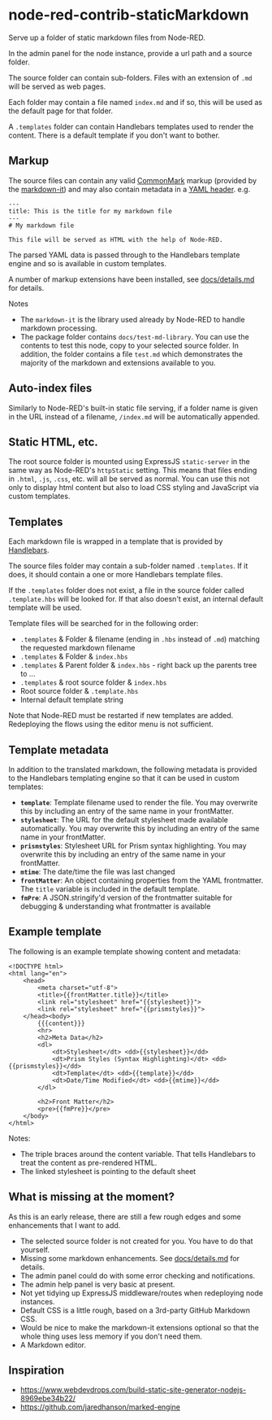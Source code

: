 # node-red-contrib-staticMarkdown

Serve up a folder of static markdown files from Node-RED.

In the admin panel for the node instance, provide a url path and a source folder.

The source folder can contain sub-folders. Files with an extension of `.md` will be served as web pages.

Each folder may contain a file named `index.md` and if so, this will be used as the default page for that folder.

A `.templates` folder can contain Handlebars templates used to render the content. There is a default template if you don't want to bother.

## Markup

The source files can contain any valid [CommonMark](https://commonmark.org/) markup (provided by the [markdown-it](https://github.com/markdown-it/markdown-it)) and may also contain metadata in a [YAML header](https://yaml.org/spec/1.2/spec.html#Preview). e.g.

```
---
title: This is the title for my markdown file
---
# My markdown file

This file will be served as HTML with the help of Node-RED.
```

The parsed YAML data is passed through to the Handlebars template engine and so is available in custom templates.

A number of markup extensions have been installed, see [docs/details.md](./docs/details.md) for details.

Notes

- The `markdown-it` is the library used already by Node-RED to handle markdown processing.
- The package folder contains `docs/test-md-library`. You can use the contents to test this node, copy to your selected source folder. In addition, the folder contains a file `test.md` which demonstrates the majority of the markdown and extensions available to you.

## Auto-index files

Similarly to Node-RED's built-in static file serving, if a folder name is given in the URL instead of a filename, `/index.md` will be automatically appended.

## Static HTML, etc.

The root source folder is mounted using ExpressJS `static-server` in the same way as Node-RED's `httpStatic` setting. This means that files ending in `.html`, `.js`, `.css`, etc. will all be served as normal. You can use this not only to display html content but also to load CSS styling and JavaScript via custom templates.

## Templates

Each markdown file is wrapped in a template that is provided by [Handlebars](https://github.com/wycats/handlebars.js).

The source files folder may contain a sub-folder named `.templates`. If it does, it should contain a one or more Handlebars template files.

If the `.templates` folder does not exist, a file in the source folder called `.template.hbs` will be looked for. If that also doesn't exist, an internal default template will be used.

Template files will be searched for in the following order:

- `.templates` & Folder & filename (ending in `.hbs` instead of `.md`) matching the requested markdown filename
- `.templates` & Folder & `index.hbs`
- `.templates` & Parent folder & `index.hbs` - right back up the parents tree to ...
- `.templates` & root source folder & `index.hbs`
- Root source folder & `.template.hbs`
- Internal default template string

Note that Node-RED must be restarted if new templates are added. Redeploying the flows using the editor menu is not sufficient.

## Template metadata

In addition to the translated markdown, the following metadata is provided to the Handlebars templating engine so that it can be used in custom templates:

- **`template`**: Template filename used to render the file. You may overwrite this by including an entry of the same name in your frontMatter.
- **`stylesheet`**: The URL for the default stylesheet made available automatically. You may overwrite this by including an entry of the same name in your frontMatter.
- **`prismstyles`**: Stylesheet URL for Prism syntax highlighting. You may overwrite this by including an entry of the same name in your frontMatter.
- **`mtime`**: The date/time the file was last changed
- **`frontMatter`**: An object containing properties from the YAML frontmatter. The `title` variable is included in the default template.
- **`fmPre`**: A JSON.stringify'd version of the frontmatter suitable for debugging & understanding what frontmatter is available

## Example template

The following is an example template showing content and metadata:

```
<!DOCTYPE html>
<html lang="en">
    <head>
        <meta charset="utf-8">
        <title>{{frontMatter.title}}</title>
        <link rel="stylesheet" href="{{stylesheet}}">
        <link rel="stylesheet" href="{{prismstyles}}">
    </head><body>
        {{{content}}}
        <hr>
        <h2>Meta Data</h2>
        <dl>
            <dt>Stylesheet</dt> <dd>{{stylesheet}}</dd>
            <dt>Prism Styles (Syntax Highlighting)</dt> <dd>{{prismstyles}}</dd>
            <dt>Template</dt> <dd>{{template}}</dd>
            <dt>Date/Time Modified</dt> <dd>{{mtime}}</dd>
        </dl>

        <h2>Front Matter</h2>
        <pre>{{fmPre}}</pre>
    </body>
</html>
```

Notes:
- The triple braces around the content variable. That tells Handlebars to treat the content as pre-rendered HTML.
- The linked stylesheet is pointing to the default sheet

## What is missing at the moment?

As this is an early release, there are still a few rough edges and some enhancements that I want to add.

- The selected source folder is not created for you. You have to do that yourself.
- Missing some markdown enhancements. See [docs/details.md](docs/details.md) for details.
- The admin panel could do with some error checking and notifications.
- The admin help panel is very basic at present.
- Not yet tidying up ExpressJS middleware/routes when redeploying node instances.
- Default CSS is a little rough, based on a 3rd-party GitHub Markdown CSS.
- Would be nice to make the markdown-it extensions optional so that the whole thing uses less memory if you don't need them.
- A Markdown editor.

## Inspiration

* https://www.webdevdrops.com/build-static-site-generator-nodejs-8969ebe34b22/
* https://github.com/jaredhanson/marked-engine
